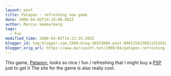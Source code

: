```yaml
---
layout: post
title: Patapon - refreshing new game
date: 2008-04-02T14:19:00.002Z
author: Marcus Hammarberg
tags:
  - Fun
modified_time: 2008-04-02T14:22:35.503Z
blogger_id: tag:blogger.com,1999:blog-36533086.post-8991258130911352916
blogger_orig_url: https://www.marcusoft.net/2008/04/patapon-refreshing-new-game.html
---
```


This game, [Patapon](http://www.us.playstation.com/patapon/), looks so
nice / fun / refreshing that I might buy a
[PSP](http://www.us.playstation.com/PSP/About) just to get it
The site for the game is also really cool.
